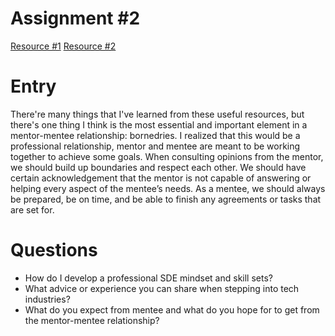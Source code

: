 # Assignment #2
[Resource #1](https://journals.plos.org/ploscompbiol/article?id=10.1371/journal.pcbi.1005709)
[Resource #2](https://woz-u.com/blog/mentors-for-careers-in-technology/)

# Entry
  There're many things that I've learned from these useful resources, but there's one thing I think is the most essential and important element in a mentor-mentee relationship: bornedries. I realized that this would be a professional relationship, mentor and mentee are meant to be working together to achieve some goals. When consulting opinions from the mentor, we should build up boundaries and respect each other. We should have certain acknowledgement that the mentor is not capable of answering or helping every aspect of the mentee’s needs. As a mentee, we should always be prepared, be on time, and be able to finish any agreements or tasks that are set for.

# Questions
- How do I develop a professional SDE mindset and skill sets?
- What advice or experience you can share when stepping into tech industries?
- What do you expect from mentee and what do you hope for to get from the mentor-mentee relationship?

